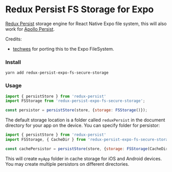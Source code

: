 # Redux Persist FS Storage for Expo

[Redux Persist](https://github.com/rt2zz/redux-persist/) storage engine for React Native Expo file system, this will also work for [Apollo Persist](https://github.com/apollographql/apollo-cache-persist).

Credits:
 * [techwes](https://github.com/techwes/redux-persist-expo-fs-storage) for porting this to the Expo FileSystem.

### Install

```
yarn add redux-persist-expo-fs-secure-storage
```

### Usage

```js
import { persistStore } from 'redux-persist'
import FSStorage from 'redux-persist-expo-fs-secure-storage';

const persistor = persistStore(store, {storage: FSStorage()});
```

The default storage location is a folder called `reduxPersist` in the document directory for your app on the device. You can specify folder for persistor:

```js
import { persistStore } from 'redux-persist'
import FSStorage, { CacheDir } from 'redux-persist-expo-fs-secure-storage';

const cachePersistor = persistStore(store, {storage: FSStorage(CacheDir, 'myApp')});
```

This will create `myApp` folder in cache storage for iOS and Android devices. You may create multiple persistors on different directories.
